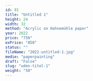 ```yaml
---
id: 81
title: "Untitled 1"
height: 24
width: 32
method: "Acrylic on Hahnemühle paper"
year: 2022
price: "750"
exPrice: "850"
status: ""
fileName: "2022-untitled-1.jpg"
medie: "paperpainting"
draft: "False"
slug: "uden-titel-1"
weight: "50"
---
```

